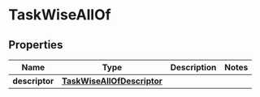

# TaskWiseAllOf


## Properties

| Name | Type | Description | Notes |
|------------ | ------------- | ------------- | -------------|
|**descriptor** | [**TaskWiseAllOfDescriptor**](TaskWiseAllOfDescriptor.md) |  |  |



